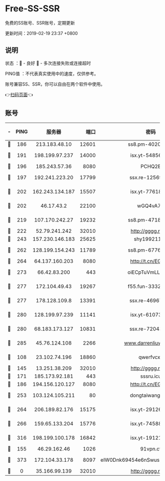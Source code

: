 # Free-SS-SSR

免费的SS账号、SSR账号，定期更新

更新时间：2019-02-19 23:37 +0800

## 说明

状态     ：🙂 - 良好 🙁 - 多次连接失败或连接超时

PING值   ：不代表真实使用中的速度，仅供参考。

账号兼容SS、SSR，你可以自由在两个软件中使用。

👉[扫码页面](https://liesauer.github.io/free-ss-ssr.github.io/)👈

## 账号

|-|PING|服务器|端口|密码|加密方式|区域|
|:----:|:----:|:-----:|-----:|:----:|:----:|:----:|
|🙂|186|213.183.48.10|12601|ss8.pm-40202630|rc4-md5|RU|
|🙂|191|198.199.97.237|14000|isx.yt-54856932|aes-256-cfb|US|
|🙂|196|185.243.57.36|8080|PCHQ2E|rc4-md5|US|
|🙂|197|192.241.223.20|17799|ssx.re-12569451|aes-256-cfb|US|
|🙂|202|162.243.134.187|15507|isx.yt-77618718|aes-256-cfb|US|
|🙂|202|46.17.43.2|22100|wGQ4vA7D|aes-256-gcm|RU|
|🙂|219|107.170.242.27|19232|ss8.pm-47184551|aes-256-cfb|US|
|🙂|222|52.79.241.242|32010|http://gggg.rocks|chacha20|KR|
|🙂|243|157.230.146.183|25625|shy19921124|rc4-md5|US|
|🙂|262|128.199.154.243|11789|ss8.pm-67760833|aes-256-cfb|SG|
|🙂|264|64.137.160.203|8080|http://t.cn/EGJIyrl|rc4-md5|CA|
|🙂|273|66.42.83.200|443|oiECpTuVmLLxk4Ts|aes-256-cfb|US|
|🙂|277|172.104.49.43|19267|f55.fun-33324216|aes-256-cfb|SG|
|🙂|277|178.128.109.8|13391|ssx.re-46967706|aes-256-cfb|SG|
|🙂|280|128.199.97.239|11141|isx.yt-61073883|aes-256-cfb|SG|
|🙂|280|68.183.173.127|10831|ssx.re-72043236|aes-256-cfb|US|
|🙂|285|45.76.124.108|2266|www.darrenliuwei.com|aes-256-cfb|AU|
|🙂|108|23.102.74.196|18860|qwerfvcxz|aes-256-gcm|JP|
|🙂|145|13.251.38.209|32010|http://gggg.rocks|chacha20|SG|
|🙂|171|185.173.92.181|443|sssru.icu|rc4-md5|RU|
|🙂|186|194.156.120.127|8080|http://t.cn/EGJIyrl|rc4-md5|RU|
|🙂|253|103.124.105.211|80|dongtaiwang.com|aes-256-cfb|US|
|🙂|264|206.189.82.176|15175|isx.yt-29126697|aes-256-cfb|SG|
|🙂|266|159.65.133.204|15776|isx.yt-74588926|aes-256-cfb|SG|
|🙂|316|198.199.100.178|16842|isx.yt-19121084|aes-256-cfb|US|
|🙁|155|46.29.162.46|1026|91vpn.cf|rc4-md5|RU|
|🙁|373|172.104.33.178|8097|eIW0Dnk69454e6nSwuspv9DmS201tQ0D|aes-256-cfb|SG|
|🙁|0|35.166.99.139|32010|http://gggg.rocks|chacha20|US|
